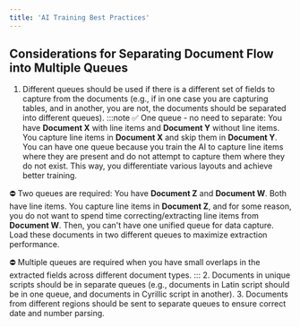 ```yaml
---
title: 'AI Training Best Practices'
---
```


## Considerations for Separating Document Flow into Multiple Queues

1. Different queues should be used if there is a different set of fields to capture from the documents (e.g., if in one case you are capturing tables, and in another, you are not, the documents should be separated into different queues).
:::note 
✅ One queue - no need to separate: You have **Document X** with line items and **Document Y** without line items. You capture line items in **Document X** and skip them in **Document Y**. You can have one queue because you train the AI to capture line items where they are present and do not attempt to capture them where they do not exist. This way, you differentiate various layouts and achieve better training.

⛔ Two queues are required: You have **Document Z** and **Document W**. Both have line items. You capture line items in **Document Z**, and for some reason, you do not want to spend time correcting/extracting line items from **Document W**. Then, you can't have one unified queue for data capture. Load these documents in two different queues to maximize extraction performance. 

⛔ Multiple queues are required when you have small overlaps in the extracted fields across different document types.
:::
2. Documents in unique scripts should be in separate queues (e.g., documents in Latin script should be in one queue, and documents in Cyrillic script in another).
3. Documents from different regions should be sent to separate queues to ensure correct date and number parsing.



